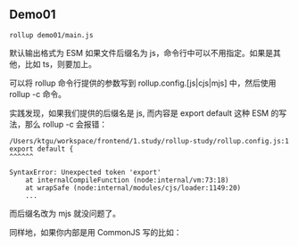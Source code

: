 ## Demo01

```
rollup demo01/main.js
```
默认输出格式为 ESM
如果文件后缀名为 js，命令行中可以不用指定。如果是其他，比如 ts，则要加上。

可以将 rollup 命令行提供的参数写到 rollup.config.[js|cjs|mjs] 中，然后使用 rollup -c 命令。

实践发现，如果我们提供的后缀名是 js, 而内容是 export default 这种 ESM 的写法，那么 rollup -c 会报错：

```
/Users/ktgu/workspace/frontend/1.study/rollup-study/rollup.config.js:1
export default {
^^^^^^

SyntaxError: Unexpected token 'export'
    at internalCompileFunction (node:internal/vm:73:18)
    at wrapSafe (node:internal/modules/cjs/loader:1149:20)
    ...
```

而后缀名改为 mjs 就没问题了。

同样地，如果你内部是用 CommonJS 写的比如：

```

```